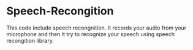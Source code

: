 # Speech-Recongition
This code include speech recongnition. It records your audio from your microphone and then it try to recognize your speech using speech recongition library.
